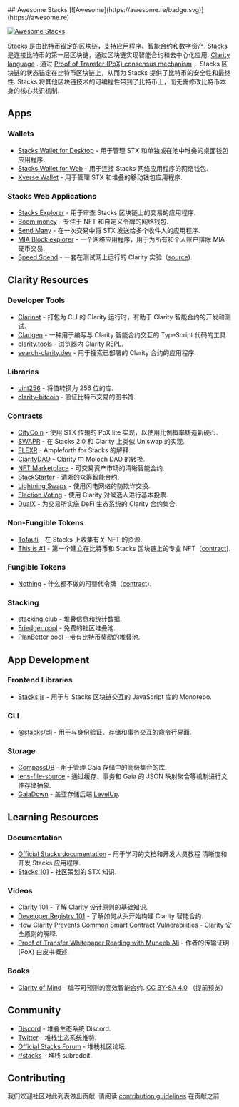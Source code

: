 <div class="github-widget" data-repo="friedger/awesome-stacks-chain"></div>
<script async src="https://pagead2.googlesyndication.com/pagead/js/adsbygoogle.js"></script><ins class="adsbygoogle" style="display:block" data-ad-client="ca-pub-6890694312814945" data-ad-slot="5473692530" data-ad-format="auto"  data-full-width-responsive="true"></ins><script>(adsbygoogle = window.adsbygoogle || []).push({});</script>
## Awesome Stacks [![Awesome](https://awesome.re/badge.svg)](https://awesome.re)

[![Awesome Stacks](https://raw.githubusercontent.com/friedger/awesome-stacks-chain/master/img/awesome-stacks.png 'Awesome Stacks')](https://www.stacks.co)

[Stacks](https://www.stacks.co/what-is-stacks) 是由比特币锚定的区块链，支持应用程序、智能合约和数字资产.  Stacks是连接比特币的第一层区块链，通过区块链实现智能合约和去中心化应用. [Clarity language](https://clarity-lang.org/) . 通过 [Proof of Transfer (PoX) consensus mechanism](https://docs.stacks.co/understand-stacks/proof-of-transfer) ，Stacks 区块链的状态锚定在比特币区块链上，从而为 Stacks 提供了比特币的安全性和最终性.  Stacks 将其他区块链技术的可编程性带到了比特币上，而无需修改比特币本身的核心共识机制.

<!-- START doctoc generated TOC please keep comment here to allow auto update -->
<!-- DON'T EDIT THIS SECTION, INSTEAD RE-RUN doctoc TO UPDATE -->



<!-- END doctoc generated TOC please keep comment here to allow auto update -->

## Apps

### Wallets

- [Stacks Wallet for Desktop](https://www.hiro.so/wallet/install-desktop) - 用于管理 STX 和单独或在池中堆叠的桌面钱包应用程序.
- [Stacks Wallet for Web](https://www.hiro.so/wallet/install-web) - 用于连接 Stacks 网络应用程序的网络钱包.
- [Xverse Wallet](https://www.secretkeylabs.com/) - 用于管理 STX 和堆叠的移动钱包应用程序.

### Stacks Web Applications

- [Stacks Explorer](https://explorer.stacks.co/?chain=mainnet) - 用于审查 Stacks 区块链上的交易的应用程序.
- [Boom.money](https://boom.money) - 专注于 NFT 和自定义令牌的网络钱包.
- [Send Many](https://sendstx.com/) - 在一次交易中将 STX 发送给多个收件人的应用程序.
- [MIA Block explorer](http://miamining.com/) - 一个网络应用程序，用于为所有和个人账户排除 MIA 硬币交易.
- [Speed Spend](https://speed-spend.org) - 一套在测试网上运行的 Clarity 实验（[source](https://github.com/friedger/speed-spend)).

## Clarity Resources

### Developer Tools

- [Clarinet](https://github.com/hirosystems/clarinet) - 打包为 CLI 的 Clarity 运行时，有助于 Clarity 智能合约的开发和测试.
- [Clarigen](https://github.com/obylabs/clarigen) - 一种用于编写与 Clarity 智能合约交互的 TypeScript 代码的工具.
- [clarity.tools](https://clarity.tools) - 浏览器内 Clarity REPL.
- [search-clarity.dev](https://search-clarity.dev) - 用于搜索已部署的 Clarity 合约的应用程序.

### Libraries

- [uint256](https://github.com/KStasi/clarity-uint256-lib) - 将值转换为 256 位的库.
- [clarity-bitcoin](https://github.com/jcnelson/clarity-bitcoin) - 验证比特币交易的图书馆.

### Contracts

- [CityCoin](https://github.com/citycoins/citycoin) - 使用 STX 传输的 PoX lite 实现，以使用比例概率铸造新硬币.
- [SWAPR](https://github.com/psq/swapr) - 在 Stacks 2.0 和 Clarity 上类似 Uniswap 的实现.
- [FLEXR](https://github.com/psq/flexr) - Ampleforth for Stacks 的解释.
- [ClarityDAO](https://github.com/friedger/clarity-dao) - Clarity 中 Moloch DAO 的转换.
- [NFT Marketplace](https://github.com/friedger/clarity-marketplace/blob/master/contracts/market.clar) - 可交易资产市场的清晰智能合约.
- [StackStarter](https://github.com/MarvinJanssen/stackstarter/blob/master/contracts/stackstarter.clar) - 清晰的众筹智能合约.
- [Lightning Swaps](https://github.com/radicleart/clarity-rstack/blob/master/contracts/lightning-swaps-v1.clar) - 使用闪电网络的防欺诈交换.
- [Election Voting](https://github.com/elbaruni/clarity-election/blob/master/contracts/election.clar) - 使用 Clarity 对候选人进行基本投票.
- [DualX](https://github.com/westridgeblockchain/dualX) - 为交易所实施 DeFi 生态系统的 Clarity 合约集合.

### Non-Fungible Tokens

- [Tofauti](https://www.tofauti.net) - 在 Stacks 上收集有关 NFT 的资源.
- [This is #1](https://www.thisisnumberone.com) - 第一个建立在比特币和 Stacks 区块链上的专业 NFT（[contract](https://explorer.stacks.co/txid/SP3QSAJQ4EA8WXEDSRRKMZZ29NH91VZ6C5X88FGZQ.thisisnumberone-v2?chain=mainnet)).

### Fungible Tokens

- [Nothing](https://www.nothingtoken.com/) - 什么都不做的可替代令牌（[contract](https://explorer.stacks.co/txid/0x022bed728d648ff1a68036c40f3aff8136ee22fee18380731df0ab9d76d3c4a9?chain=mainnet)).

### Stacking

- [stacking.club](https://stacking.club) - 堆叠信息和统计数据.
- [Friedger pool](https://pool.friedger.de/) - 免费的社区堆叠池.
- [PlanBetter pool](https://planbetter.org/) - 带有比特币奖励的堆叠池.

## App Development

### Frontend Libraries

- [Stacks.js](https://github.com/blockstack/stacks.js) - 用于与 Stacks 区块链交互的 JavaScript 库的 Monorepo.

### CLI

- [@stacks/cli](https://github.com/blockstack/stacks.js/tree/master/packages/cli) - 用于与身份验证、存储和事务交互的命令行界面.

### Storage

- [CompassDB](https://github.com/eder-ai/compass-db) - 用于管理 Gaia 存储中的高级集合的库.
- [lens-file-source](https://gitlab.com/MyLens/lens-file-source) - 通过缓存、事务和 Gaia 的 JSON 映射聚合等机制进行文件存储抽象.
- [GaiaDown](https://github.com/AcidLeroy/gaiadown-ts) - 盖亚存储后端 [LevelUp](https://github.com/Level/levelup).

## Learning Resources

### Documentation

- [Official Stacks documentation](https://docs.stacks.co/) - 用于学习的文档和开发人员教程
  清晰度和开发 Stacks 应用程序.
- [Stacks 101](https://stacks101.com) - 社区策划的 STX 知识.

### Videos

- [Clarity 101](https://youtu.be/lXJutQqDq3w) - 了解 Clarity 设计原则的基础知识.
- [Developer Registry 101](https://www.crowdcast.io/e/clarity-program) - 了解如何从头开始构建 Clarity 智能合约.
- [How Clarity Prevents Common Smart Contract Vulnerabilities](https://www.youtube.com/watch?v=VYXhrwPsBws) - Clarity 安全原则的解释.
- [Proof of Transfer Whitepaper Reading with Muneeb Ali](https://www.youtube.com/watch?v=NY_eUrIcWOY&t=3s) - 作者的传输证明 (PoX) 白皮书概述.

### Books

- [Clarity of Mind](https://book.clarity-lang.org/) - 编写可预测的高效智能合约. [CC BY-SA 4.0](https://creativecommons.org/licenses/by-sa/4.0/) （提前预览）

## Community

- [Discord](https://discord.gg/zrvWsQC) - 堆叠生态系统 Discord.
- [Twitter](https://twitter.com/stacks) - 堆栈生态系统推特.
- [Official Stacks Forum](https://forum.stacks.org/) - 堆栈社区论坛.
- [r/stacks](https://www.reddit.com/r/stacks) - 堆栈 subreddit.

## Contributing

我们欢迎社区对此列表做出贡献. 请阅读 [contribution guidelines](https://github.com/friedger/awesome-stacks-chain/blob/master/contributing.md) 在贡献之前.
